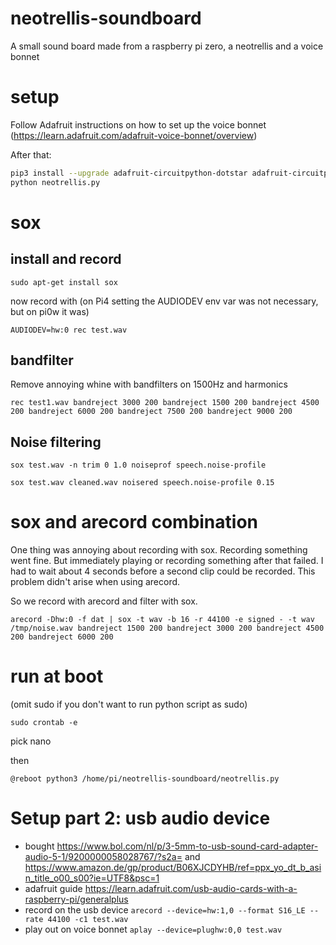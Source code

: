 # neotrellis-soundboard

A small sound board made from a raspberry pi zero, a neotrellis and a voice bonnet 


# setup

Follow Adafruit instructions on how to set up the voice bonnet (https://learn.adafruit.com/adafruit-voice-bonnet/overview)

After that:

```sh
pip3 install --upgrade adafruit-circuitpython-dotstar adafruit-circuitpython-neotrellis
python neotrellis.py
```

# sox

## install and record

```
sudo apt-get install sox
```

now record with
(on Pi4 setting the AUDIODEV env var was not necessary, but on pi0w it was)

```
AUDIODEV=hw:0 rec test.wav
```

## bandfilter

Remove annoying whine with bandfilters on 1500Hz and harmonics

```
rec test1.wav bandreject 3000 200 bandreject 1500 200 bandreject 4500 200 bandreject 6000 200 bandreject 7500 200 bandreject 9000 200
```


## Noise filtering

```
sox test.wav -n trim 0 1.0 noiseprof speech.noise-profile
```

```
sox test.wav cleaned.wav noisered speech.noise-profile 0.15
```

# sox and arecord combination

One thing was annoying about recording with sox. Recording something went fine. But immediately playing or recording something after that failed. I had to wait about 4 seconds before a second clip could be recorded. This problem didn't arise when using arecord.

So we record with arecord and filter with sox.

```
arecord -Dhw:0 -f dat | sox -t wav -b 16 -r 44100 -e signed - -t wav /tmp/noise.wav bandreject 1500 200 bandreject 3000 200 bandreject 4500 200 bandreject 6000 200
```










# run at boot

(omit sudo if you don't want to run python script as sudo)

```
sudo crontab -e
```

pick nano

then

```
@reboot python3 /home/pi/neotrellis-soundboard/neotrellis.py
```

# Setup part 2: usb audio device

- bought https://www.bol.com/nl/p/3-5mm-to-usb-sound-card-adapter-audio-5-1/9200000058028767/?s2a=
and https://www.amazon.de/gp/product/B06XJCDYHB/ref=ppx_yo_dt_b_asin_title_o00_s00?ie=UTF8&psc=1
- adafruit guide https://learn.adafruit.com/usb-audio-cards-with-a-raspberry-pi/generalplus
- record on the usb device
```arecord --device=hw:1,0 --format S16_LE --rate 44100 -c1 test.wav```
- play out on voice bonnet
```aplay --device=plughw:0,0 test.wav```
